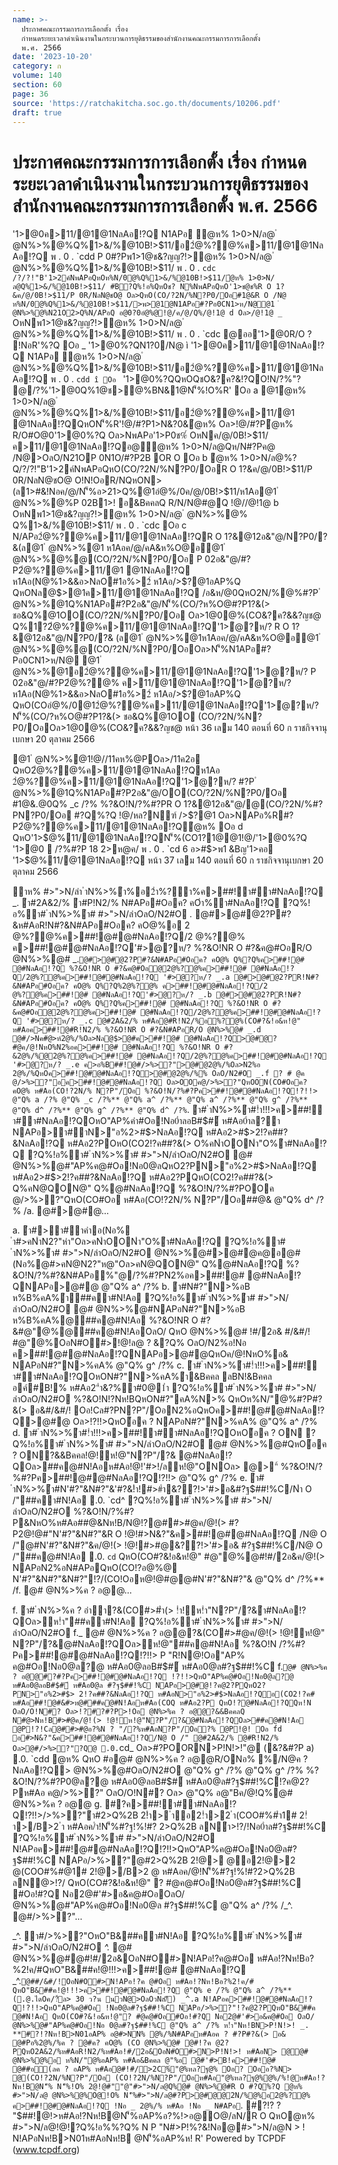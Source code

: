 ```yaml
---
name: >-
  ประกาศคณะกรรมการการเลือกตั้ง เรื่อง
  กำหนดระยะเวลาดำเนินงานในกระบวนการยุติธรรมของสำนักงานคณะกรรมการการเลือกตั้ง
  พ.ศ. 2566
date: '2023-10-20'
category: ก
volume: 140
section: 60
page: 36
source: 'https://ratchakitcha.soc.go.th/documents/10206.pdf'
draft: true
---
```


# ประกาศคณะกรรมการการเลือกตั้ง เรื่อง กำหนดระยะเวลาดำเนินงานในกระบวนการยุติธรรมของสำนักงานคณะกรรมการการเลือกตั้ง พ.ศ. 2566

'1>@0ค>11/@1@1NลAอ!?Q N1APอ ํ@ห% 1>0>N/ล@ ํ @N%>%@%Q%1>&/%@10B!>$11/อ2ํ@%?@%ค>11/@1@1NลAอ!?Q พ . 0 . `cdd P 0#?Pพ1>1@ช&?ญญ?!>ํ@ห% 1>0>N/ล@ ํ @N%>%@%Q%1>&/%@10B!>$11/ พ . 0 . `cdc /?/?!"B'1>2ค์NพAPอQหOห%N/0@%Q%1>&/%@10B!>$11/ํ@ห% 1>0>N/ล@Q%1>&/%@10B!>$11/ #B?Q%!อ%QหOช? N%NพAPอQหO'1>ช@ช%R O 1?&ค/@/0B!>$11/P 0R/NลN@ชO@ Oล>QหO(CO/?2N/%N?P0/Oอ#1@&R O /N@ ห%N/0@%Q%1>&/%@10B!>$11/>พ>@1@N1APอ#?Pอ0CN1>ห/N@@1 ํ @N%>%@%N21O2>Q%N/APอQ อ@0?0อํ@%@!@/ค/@/Q%/@!1@ d Oล>/@!1@ _` OหNพ1>1@ช&?ญญ?!>ํ@ห% 1>0>N/ล@ ํ @N%>%@%Q%1>&/%@10B!>$11/ พ . 0 . `cdc @ออ'1>@0R/O ? !NอR'%?Q Oอ _ '1>@0%?QN1?0/N@ ì '1>@0ค>11/@1@1NลAอ!?Q N1APอ ํ@ห% 1>0>N/ล@ ํ @N%>%@%Q%1>&/%@10B!>$11/อ2ํ@%?@%ค>11/@1@1NลAอ!?Q พ . 0 . `cdd î Oอ ` '1>@0%?QQหOQชO&?ค?&!?QO!N/?%"? @/?%'1>@0Q%1@ช>@%BN&1@N'็%!O%R' Oอ a @1ํ@ห% 1>0>N/ล@ ํ @N%>%@%Q%1>&/%@10B!>$11/อ2ํ@%?@%ค>11/@1 @1NลAอ!?QQหON'็%R'!@/#?P1>N&?0&ํ@ห% Oล>!@/#?Pํ@ห% R/O#O@0'1>@0%?Q Oล>NพAPอ'1>P0ช%์ OหNค/@/0B!>$11/ ค>11/@1@1NลAอ!?Qอ@ํ@ห% 1>0>N/ล@Qห/N#?Pค@ /N@>OลO/N21OP 0N1O/#?P2B OR O Oอ b ํ@ห% 1>0>N/ล@%?Q/?/?!"B'1>2ค์NพAPอQหO(CO/?2N/%N?P0/OอR O 1?&ค/@/0B!>$11/P 0R/NลN@ชO@ O!N!OอR/NQหON> (ล1>#&!Nอค/@/N'็%อ>21>Q%@1อํ@%/0ค/@/0B!>$11/ห1Aอ@1 ํ @N%>%@%P 02B1>! อ&BคคลQ R/N/N@#@Q !@//@!1@ b OหNพ1>1@ช&?ญญ?!>ํ@ห% 1>0>N/ล@ ํ @N%>%@% Q%1>&/%@10B!>$11/ พ . 0 . `cdc Oอ c N/APอ2ํ@%?@%ค>11/@1@1NลAอ!?QR O 1?&@12อ&"@/N?P0/?&(ล@1 ํ @N%>%@1 ห1Aอค/@/คA&ห%O@อ@1 ํ @N%>%@%@(CO/?2N/%N?P0/Oอ P 02อ&"@/#?P2ํ@%?@%ค>11/@1 @1NลAอ!?Q ห1Aอ(N@%1>&&อ>NลO#1อ%>2์ ห1Aอ/>$?@1อAP%Q QหONล@$>@1ค>11/@1@1NลAอ!?Q /อ&ห/@0QหO2N/%@%#?P ํ @N%>%@1Q%N1APอ#?P2อ&"@/N'็%(CO/?ห%O@#?P1?&(> ชอ&Q%@1OO(CO/?2N/%N?P0/Oอ Oล>1@0@%(CO&?ค?&&?ญช@ Q%1?2ํ@%?@%ค>11/@1@1NลAอ!?Q'1>ํ@?ห/? R O 1?&@12อ&"@/N?P0/?& (ล@1 ํ @N%>%@1ห1Aอค/@/คA&ห%O@อ@1 ํ @N%>%@%@(CO/?2N/%N?P0/OอOล>N'็%N1APอ#?Pอ0CN1>ห/N@ @1 ํ @N%>%@1อ2ํ@%?@%ค>11/@1@1NลAอ!?Q'1>ํ@?ห/? P 02อ&"@/#?P2ํ@%?@% ค>11/@1@1NลAอ!?Q'1>ํ@?ห/? ห1Aอ(N@%1>&&อ>NลO#1อ%>2์ ห1Aอ/>$?@1อAP%Q QหO(COอํ@%/0@12ํ@%?@%ค>11/@1@1NลAอ!?Q'1>ํ@?ห/? N'็%(CO/?ห%O@#?P1?&(> ชอ&Q%@1OO (CO/?2N/%N?P0/OอOล>1@0@%(CO&?ค?&&?ญช@ หน้า 36 เลม 140 ตอนที่ 60 ก ราชกิจจานุเบกษา 20 ตุลาคม 2566

@1 ํ @N%>%@1!@//11คห%@POล>/11ค2อ QหO2ํ@%?@%ค>11/@1@1NลAอ!?Qห1Aอ 2ํ@%?@%ค>11/@1@1NลAอ!?Q'1>ํ@?ห/? #?P ํ @N%>%@1Q%N1APอ#?P2อ&"@/OO(CO/?2N/%N?P0/Oอ #1@&.@0Q% _c /?% %?&O!N/?%#?PR O 1?&@12อ&"@/@(CO/?2N/%#?PN?P0/Oอ #?Q%?Q !@/หล?Nฑ์ />$?@1 Oล>NAPอ%R#?P2ํ@%?@%ค>11/@1@1NลAอ!?Qํ@ห% Oอ d QหO'1>$@%11/@1@1NลAอ!?QN'็%(CO1?1@@1!@/'1>@0%?Q '1>@0  /?%#?P 18 2>ห@ค/ พ . 0 . `cd 6 อ>#$>พ1 &Bญ'1>คอ '1>$@%11/@1@1NลAอ!?Q หน้า 37 เลม 140 ตอนที่ 60 ก ราชกิจจานุเบกษา 20 ตุลาคม 2566

ําห% #>">N/ลํา ําN%>%ํา%อ2ํา%?ํา%ค>##!ํา#ํา#NลAอ!?Q _. ํา#2A&2/% ํา#P!N2/% N#APอ#Oอค? คOํา%ํา#NลAอ!?Q ?Q%!อ%ํา# ําN%>%ํา# #>">N/ลําOลO/N2#O _._ @#>@#@2?P#?&ห#AอR!N#?&N#APอ#Oอค? คO@%อ 2 @%?@%ค>##!@#@#NลAอ!?Q/2 @%?@% ค>##!@#@#NลAอ!?Q'#>@?ห/? %?&O!NR O #?&ค@#OอR/O @N%>%@# _.` @#>@#@2?P#?&N#APอ#Oอค? คO@% Q%?Q%ค>##!@# @#NลAอ!?Q %?&O!NR O #?&ค@#Oอ@2@%?@%ค>##!@# @#NลAอ!?Q/2@%?@%ค>##!@#@#NลAอ!?Q '#>@?ห/? _.a @#>@#@2?PR!N#?&N#APอ#Oอค? คO@% Q%?Q%2@%?@% ค>##!@#@#NลAอ!?Q/2 @%?@%ค>##!@# @#NลAอ!?Q'#>@?ห/? _.b @#>@#@2?PR!N#?&N#APอ#Oอค? คO@% Q%?Q%ค>##!@# @#NลAอ!?Q %?&O!NR O #?&ค@#Oอ@2@%?@%ค>##!@# @#NลAอ!?Q/2@%?@%ค>##!@#@#NลAอ!?Q '#>@?ห/? _.c @#2A&2/% ห#Aอ@#R!N2/%อ%?@%(CO#?&!อ&ห!@" ห#Aอค>##!@#R!N2/% %?&O!NR O #?&N#APอR/O @N%>%@# _.d @#/>Nค#@>ห์2@%/%Oล>Nล@$>@#ค>##!@# @#NลAอ!?Q>@#@? #@ค/@!NหO%N2%อค>##!@# @#NลAอ!?Q %?&O!NR O #?&2@%/%@2@%?@%ค>##!@# @#NลAอ!?Q/2@%?@%ค>##!@#@#NลAอ!?Q '#>@?ห/? _.e ค>อ%B##!@#/>%>?">@#@2@%/%Oล>N2%อ 2@%/%QหOค>##!@#@#NลAอ!?Q>@#@2@%/%% OลO/N2#O _.f ? # @ค @/>%>?"อค>##!@#@#NลAอ!?Q Oล>OOค@/>%>?"QหOON(CO#Oอค? คO@% ห#Aอ(CO!?2N/% N?P"/Oอ %?&O!N/?%#?Pค>##!@#@#NลAอ!?Q!?!!> @"Q% a /?% @"Q% _c /?%** @"Q% a^ /?%** @"Q% a^ /?%** @"Q% g^ /?%** @"Q% d^ /?%** @"Q% g^ /?%** @"Q% d^ /?% `. ํา# ําN%>%ํา#!ํา!!!>ค>##!ํา#ํา#NลAอ!?QOหO"AP%คํา#Oอ!Nอ0ําลอB#$#์ ห#Aอ0ําล?ํา NAPอ>ํา#ําN>"อ%2>#$>NลAอ!?Q ห#Aอ2>#$>2!?ค##?&NลAอ!?Q ห#Aอ2?POหO(CO2!?ค##?&(> O%คNําOONํา"O%ํา#NลAอ!?Q ?Q%!อ%ํา# ําN%>%ํา# #>">N/ลําOลO/N2#O @# @N%>%@#"AP%ค@#Oอ!Nอ0@ลQหO2?PN>"อ%2>#$>NลAอ!?Q ห#Aอ2>#$>2!?ค##?&NลAอ!?Q ห#Aอ2?PQหO(CO2!?ค##?&(> Q%คN@QON@" Q%@#NลAอ!?Q %?&O!N/?%#?POOค @/>%>?"QหO(CO#Oอ ห#Aอ(CO!?2N/% N?P"/Oอ##@& @"Q% d^ /?% /a. @#>@#@...

a. ํา#>ํา#ําคําอ(Nอ% ํา#>คNําN2?"หํา"Oล>คNําOONํา"O%ํา#NลAอ!?Q ?Q%!อ%ํา# ําN%>%ํา# #>">N/ลําOลO/N2#O @N%>%@#>@#@ค@อ@#(Nอ%@#>คN@N2?"ห@"Oล>คN@QON@" Q%@#NลAอ!?Q %?&O!N/?%#?&N#APอ%"@/?%#?PN2%อค>##!@# @#NลAอ!?QNAPอ>@#@ @"Q% a^ /?% b. ํา#N#?"N>%อB ห%B%คA%ํา##คํา#N!Aอ ?Q%!อ%ํา# ําN%>%ํา# #>">N/ลําOลO/N2#O @# @N%>%@#NAPอN#?"N>%อB ห%B%คA%@##ค@#N!Aอ %?&O!NR O #?&#@"@%@##ค@#N!AอOลO/ QหO @N%>%@# !#/2อ& #/&#/! #@"@%OอN#O#>!@!ล@ ? &?Q% OลO/N2%อ!Nอ ค>##!@#@#NลAอ!?QNAPอ>@#@QหOค/@!NหO%อ& NAPอN#?"N>%คA% @"Q% g^ /?% c. ํา# ําN%>%ํา#!ํา!!!>ค>##!ํา#ํา#NลAอ!?QOหON#?"N>%คA%ํา&Bคคล ลBN!&Bคคล อค์#B!% ห#Aอ2"ํา&?%ํา#0@1ํา ?Q%!อ%ํา# ําN%>%ํา# #>">N/ลําOลO/N2#O %?&O!N!?Nห!BQหON#?"คA%N>% QหOห%N/"@%#?P#?&(> อ&#/&#/! Oอ!Cล#?PN?P"/OอN2%อQหOค>##!@#@#NลAอ!?Q>@#@ Oล>!?!!>QหO้อค ? NAPอN#?"N>%คA% @"Q% a^ /?% d. ํา# ําN%>%ํา#!ํา!!!>ค>##!ํา#ํา#NลAอ!?QOหO้อค ? ON ?Q%!อ%ํา# ําN%>%ํา# #>">N/ลําOลO/N2#O @# @N%>%@#QหO้อค ? ON?&&Bคคล!@!ห!@"N?P"/?& @#NลAอ!?QOล>##ค@#N!Aอห#Aอ!@!'#>!/ลห!@"ONOล> @>"์ %?&O!N/?%#?Pค>##!@#@#NลAอ!?Q!?!!> @"Q% g^ /?% e. ํา# ําN%>%ํา#N'#?"&N#?"&'#?&!ํา!#>#ํา&??!>'#>อ&#?ฐ$##!%C/Nํา O /"##คํา#N!Aอ .0. `cd^ ?Q%!อ%ํา# ําN%>%ํา# #>">N/ลําOลO/N2#O %?&O!N/?%#?P&NหO%ห#Aอ##@&Nห!B/N@!?@##>#@ค/@!(> #?P2@!@#"N'#?"&N#?"&R O !@!#>N&?"&ค>##!@#@#NลAอ!?Q /N@ O /"@#N'#?"&N#?"&ค/@!(> !@!#>#@&??!>'#>อ& #?ฐ$##!%C/N@ O /"##ค@#N!Aอ .0. `cd` QหO(CO#?&!อ&ห!@" #@"@%@#!#/2อ&ค/@!(> NAPอN2%อN#APอQหO(CO!?อ@%@ N'#?"&N#?"&N#?"!?/(CO!Oอห@!@#@@#N'#?"&N#?"& @"Q% d^ /?%** /f. @# @N%>%ค ? อ@@...

f. ํา# ําN%>%ค ? อําํา?&(CO#>#ํา(> !ํา!ห!ํา"N?P"/?&ํา#NลAอ!?QOล>ห!ํา"##คํา#N!Aอ ?Q%!อ%ํา# ําN%>%ํา# #>">N/ลําOลO/N2#O f._ @# @N%>%ค ? อ@@?&(CO#>#@ค/@!(> !@!ห!@" N?P"/?&@#NลAอ!?QOล>ห!@"##ค@#N!Aอ %?&O!N /?%#?Pค>##!@#@#NลAอ!?Q!?!!> P "R!N@!Oอ"AP% ค@#Oอ!Nอ0@ล?@ ห#Aอ0@ลอB#$#์ ห#Aอ0@ล#?ฐ$##!%C f.` @# @N%>%ค ? อ@@#?#?Pค>##!@#@#NลAอ!?Q !?!!>QหO"AP%ค@#Oอ!Nอ0@ล?@ ห#Aอ0@ลอB#$#์ ห#Aอ0@ล #?ฐ$##!%C NAPอ>@#@!?ค@2?PQหO2?PN>"อ%2>#$> 2!?ค##?&NลAอ!?Q ห#AอN>"อ%2>#$>NลAอ!?Qอ(CO2!?ค# ห#Aอ##!@#&#>ห@###ค@#N!Aอห#Aอ(COQ ห#Aอ2?P QหO!?@#NลAอ!?QQห!N OลO/O!N#? Oล>!?#?#?P>!Oอ @N%>%ค ? อ@@?&&BคคลQ N#@>Nห!B#>#@ค/@!(> !@!ห!@"N?P"/?&@#NลAอ!?QOล>##ค@#N!Aอ @P!?!Cล@##>#@อ?%N ? "/?%ห#AอN?P"/Oอ?% @P!@! Oอ fd อ#>N&?"&ค>##!@#@#NลAอ!?Q/N@ O /" @#2A&2/% @#R!N2/% Oล>@#/>%>?"?Q@ .0. `cd_ Oล>#?POORN>P!N!>!"@ (&?&#?P a) .0. `cdd @ห% QหO #อ@# @N%>%ค ? อ@@R/ONอ% %/N@ค ? NลAอ!?Q> @N%>%@#OลO/N2#O @"Q% g^ /?% @"Q% g^ /?% %?&O!N/?%#?P0@ล?@ ห#Aอ0@ลอB#$#์ ห#Aอ0@ล#?ฐ$##!%C!?ค@2?Pห#Aอ ค@/>%>?" OลO/O!N#? Oล> @"Q% อ@"Bค/@!Q%@# @N%>%ค ? อ@@ g. #?ค>##!ํา#ํา#NลAอ!?Q!?!!>/>%>?"ํา#2>Q%2B 2!ํา> ําอ2!ํา>2 ํา(COO#%#ํา1# 2!ํา>/B>2 ํา ห#Aอค/ํา!N'็%#?ฐ!%!#? 2>Q%2B ลNํา>!?/!Nอ0ําล#?ฐ$##!%C ?Q%!อ%ํา# ําN%>%ํา# #>">N/ลําOลO/N2#O N!APอค>##!@#@#NลAอ!?Q!?!!>QหO"AP%ค@#Oอ!Nอ0@ล#?ฐ$##!%C NAPอ/>%>?"@#2>Q%2B 2!@> @อ2!@>2 @(COO#%#@1# 2!@>/B>2 @ ห#Aอค/@!N'็%#?ฐ!%!#?2>Q%2B ลN@>!?/ QหO(CO#?&!อ&ห!@" ? #@ค@#Oอ!Nอ0@ล#?ฐ$##!%C #Oอ!#?Q Nอ2@#'#>อ&ค@#OอOลO/ @N%>%@#"AP%ค@#Oอ!Nอ0@ล #?ฐ$##!%C @"Q% a^ /?% /_^. @#/>%>?"...

_^. ํา#/>%>?"OหO"B&##คํา#N!Aอ ?Q%!อ%ํา# ําN%>%ํา# #>">N/ลําOลO/N2#O _^._ @# @N%>%@#@#!#/2อ&OอN#O#>N!APอ!?ค@#Oอ ห#Aอ!?Nห!Bอ?%2!ค/#QหO"B&##ค!@!!!>ค>##!@# @#NลAอ!?Q _^.` @##/&#/!OอN#O#>N!APอ!?ค @#Oอ ห#Aอ!?Nห!Bอ?%2!ค/# QหO"B&##ค!@!!!>ค>##!@#@#NลAอ!?Q @"Q% e /?% @"Q% a^ /?%** (.@.ไดOค/?้ล> 30 ว?น นวN@>OลOวNส/็) _^.a N!APอค>##!@#@#NลAอ!?Q!?!!>QหO"AP%ค@#Oอ !Nอ0@ล#?ฐ$##!%C NAPอ/>%>?"!?ค@2?PQหO"B&##ค @#N!Aอ QหO(CO#?&!อ&ห!@"? #@ค@#Oอ#Oอ!#?Q Nอ2@#'#>อ&ค@#Oอ OลO/ @N%>%@#"AP%ค@#Oอ!Nอ 0@ล#?ฐ$##!%C @"Q% a^ /?% ห!ํา"Nห!BN>P!N!>! _. **#?!?Nห!B>N01อAP% อ@#>NN% @%/%N#APอห#Aอค ? #?P#?&(> อ& @#Pอ%2@%/%ค ? @#ค? คO@% (CO @N%>%@# @#!?ค @2?PQหO2A&2/%ห#AอR!N2/%ห#Aอ!#/2อ&OอN#O#>N>P!N!>! ห#AอN> @@# @N%>%@%อ ห%N/"@%อAP% ห#Aอ&Bคคล @"%อ @#'#>B!ค>##!@# @##อั(ลค ? อAP% ห#Aอ@#!#/>2C%์"@%หล?ฐ@% Oอ? Oออ?%N> @(CO!?2N/%N?P"/Oอ (CO!?2N/%N?P"/Oอห#Aอ"@%หล?ฐ@%@%/%!@ห#Aอ!?Nห!B@N'็% N'็%!O% 2@!@#""@"#>">N/ล@Q%@# @N%>%@#R O #?Q%?Q @ห% #>">N/ล@ @N%>%@%O@!O% N'็%#>">N/ล@#?P>@#@@2N/%@%อ2@%?@% ค>##!@#@#NลAอ!?Q !Nอ _ 2@%/% ห#Aอ !Nอ _ N#APอ `. #?!? ? "$##!@!>ห#Aอ!?Nห!B@N'็%อAP%อ?%!>อ@O@/ลN/R O QหO@ห% #>">N/ล@!@!?Q%!อ%%?Q% N P "N#>P!%?&!Nอ@#>">N/ล@N > ! N!APอNห!B>N01ห#AอNห!B @N'็%อAP%ห! R' Powered by TCPDF (www.tcpdf.org)
